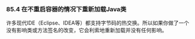 ### 85.4 在不重启容器的情况下重新加载Java类

许多现代IDE（Eclipse、IDEA等）都支持字节码的热交换。所以如果你做了一个没有影响类或方法签名的改变，它会利索地重新加载并没有任何影响。
